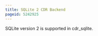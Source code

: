 ```yaml
---
title: SQLite 2 CDR Backend
pageid: 5242925
---
```


SQLite version 2 is supported in cdr\_sqlite.

